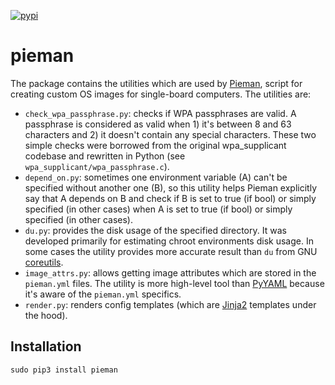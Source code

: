[![pypi](https://badge.fury.io/py/pieman.svg)](https://badge.fury.io/py/pieman)

# pieman

The package contains the utilities which are used by [Pieman](https://github.com/tolstoyevsky/pieman), script for creating custom OS images for single-board computers. The utilities are:

* `check_wpa_passphrase.py`: checks if WPA passphrases are valid. A passphrase is considered as valid when 1) it's between 8 and 63 characters and 2) it doesn't contain any special characters. These two simple checks were borrowed from the original wpa_supplicant codebase and rewritten in Python (see `wpa_supplicant/wpa_passphrase.c`).
* `depend_on.py`: sometimes one environment variable (A) can't be specified without another one (B), so this utility helps Pieman explicitly say that A depends on B and check if B is set to true (if bool) or simply specified (in other cases) when A is set to true (if bool) or simply specified (in other cases).
* `du.py`: provides the disk usage of the specified directory. It was developed primarily for estimating chroot environments disk usage. In some cases the utility provides more accurate result than `du` from GNU [coreutils](https://gnu.org/software/coreutils/).
* `image_attrs.py`: allows getting image attributes which are stored in the `pieman.yml` files. The utility is more high-level tool than [PyYAML](https://pyyaml.org) because it's aware of the `pieman.yml` specifics.
* `render.py`: renders config templates (which are [Jinja2](https://jinja.palletsprojects.com) templates under the hood).

## Installation

```sudo pip3 install pieman```

